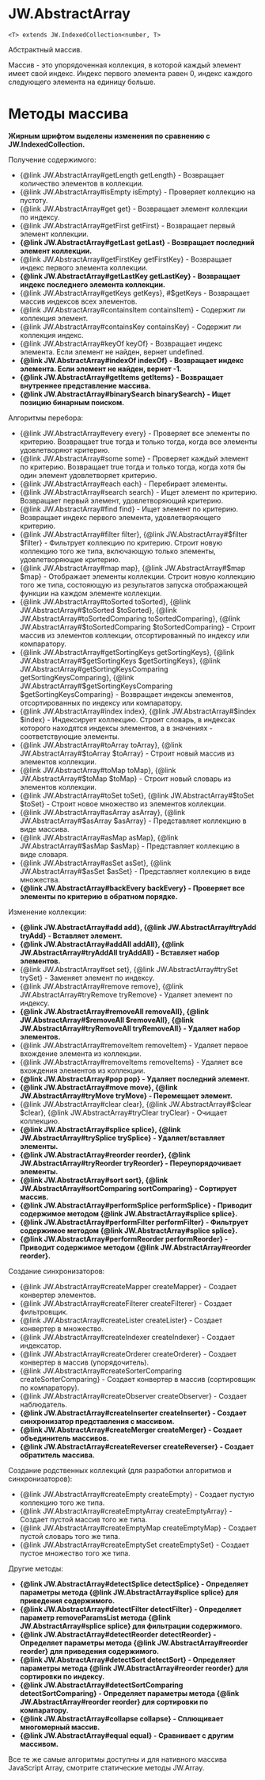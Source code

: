 ﻿# JW.AbstractArray

`<T> extends JW.IndexedCollection<number, T>`

Абстрактный массив.

Массив - это упорядоченная коллекция, в которой каждый элемент имеет свой индекс. Индекс первого элемента равен 0,
индекс каждого следующего элемента на единицу больше.

# Методы массива

**Жирным шрифтом выделены изменения по сравнению с JW.IndexedCollection.**

Получение содержимого:

- {@link JW.AbstractArray#getLength getLength} - Возвращает количество элементов в коллекции.
- {@link JW.AbstractArray#isEmpty isEmpty} - Проверяет коллекцию на пустоту.
- {@link JW.AbstractArray#get get} - Возвращает элемент коллекции по индексу.
- {@link JW.AbstractArray#getFirst getFirst} - Возвращает первый элемент коллекции.
- **{@link JW.AbstractArray#getLast getLast} - Возвращает последний элемент коллекции.**
- {@link JW.AbstractArray#getFirstKey getFirstKey} - Возвращает индекс первого элемента коллекции.
- **{@link JW.AbstractArray#getLastKey getLastKey} - Возвращает индекс последнего элемента коллекции.**
- {@link JW.AbstractArray#getKeys getKeys}, #$getKeys - Возвращает массив индексов всех элементов.
- {@link JW.AbstractArray#containsItem containsItem} - Содержит ли коллекция элемент.
- {@link JW.AbstractArray#containsKey containsKey} - Содержит ли коллекция индекс.
- {@link JW.AbstractArray#keyOf keyOf} - Возвращает индекс элемента. Если элемент не найден, вернет undefined.
- **{@link JW.AbstractArray#indexOf indexOf} - Возвращает индекс элемента. Если элемент не найден, вернет -1.**
- **{@link JW.AbstractArray#getItems getItems} - Возвращает внутреннее представление массива.**
- **{@link JW.AbstractArray#binarySearch binarySearch} - Ищет позицию бинарным поиском.**

Алгоритмы перебора:

- {@link JW.AbstractArray#every every} - Проверяет все элементы по критерию.
Возвращает true тогда и только тогда, когда все элементы удовлетворяют критерию.
- {@link JW.AbstractArray#some some} - Проверяет каждый элемент по критерию.
Возвращает true тогда и только тогда, когда хотя бы один элемент удовлетворяет критерию.
- {@link JW.AbstractArray#each each} - Перебирает элементы.
- {@link JW.AbstractArray#search search} - Ищет элемент по критерию.
Возвращает первый элемент, удовлетворяющий критерию.
- {@link JW.AbstractArray#find find} - Ищет элемент по критерию.
Возвращает индекс первого элемента, удовлетворяющего критерию.
- {@link JW.AbstractArray#filter filter}, {@link JW.AbstractArray#$filter $filter} - Фильтрует коллекцию по критерию.
Строит новую коллекцию того же типа, включающую только элементы, удовлетворяющие критерию.
- {@link JW.AbstractArray#map map}, {@link JW.AbstractArray#$map $map} - Отображает элементы коллекции.
Строит новую коллекцию того же типа, состояющую из результатов запуска отображающей функции на каждом элементе
коллекции.
- {@link JW.AbstractArray#toSorted toSorted}, {@link JW.AbstractArray#$toSorted $toSorted}, {@link JW.AbstractArray#toSortedComparing toSortedComparing}, {@link JW.AbstractArray#$toSortedComparing $toSortedComparing} -
Строит массив из элементов коллекции, отсортированный по индексу
или компаратору.
- {@link JW.AbstractArray#getSortingKeys getSortingKeys}, {@link JW.AbstractArray#$getSortingKeys $getSortingKeys}, {@link JW.AbstractArray#getSortingKeysComparing getSortingKeysComparing}, {@link JW.AbstractArray#$getSortingKeysComparing $getSortingKeysComparing} -
Возвращает индексы элементов, отсортированных по индексу или компаратору.
- {@link JW.AbstractArray#index index}, {@link JW.AbstractArray#$index $index} - Индексирует коллекцию.
Строит словарь, в индексах которого находятся индексы элементов, а в значениях - соответствующие элементы.
- {@link JW.AbstractArray#toArray toArray}, {@link JW.AbstractArray#$toArray $toArray} - Строит новый массив из элементов коллекции.
- {@link JW.AbstractArray#toMap toMap}, {@link JW.AbstractArray#$toMap $toMap} - Строит новый словарь из элементов коллекции.
- {@link JW.AbstractArray#toSet toSet}, {@link JW.AbstractArray#$toSet $toSet} - Строит новое множество из элементов коллекции.
- {@link JW.AbstractArray#asArray asArray}, {@link JW.AbstractArray#$asArray $asArray} - Представляет коллекцию в виде массива.
- {@link JW.AbstractArray#asMap asMap}, {@link JW.AbstractArray#$asMap $asMap} - Представляет коллекцию в виде словаря.
- {@link JW.AbstractArray#asSet asSet}, {@link JW.AbstractArray#$asSet $asSet} - Представляет коллекцию в виде множества.
- **{@link JW.AbstractArray#backEvery backEvery} - Проверяет все элементы по критерию в обратном порядке.**

Изменение коллекции:

- **{@link JW.AbstractArray#add add}, {@link JW.AbstractArray#tryAdd tryAdd} - Вставляет элемент.**
- **{@link JW.AbstractArray#addAll addAll}, {@link JW.AbstractArray#tryAddAll tryAddAll} - Вставляет набор элементов.**
- {@link JW.AbstractArray#set set}, {@link JW.AbstractArray#trySet trySet} - Заменяет элемент по индексу.
- {@link JW.AbstractArray#remove remove}, {@link JW.AbstractArray#tryRemove tryRemove} - Удаляет элемент по индексу.
- **{@link JW.AbstractArray#removeAll removeAll}, {@link JW.AbstractArray#$removeAll $removeAll}, {@link JW.AbstractArray#tryRemoveAll tryRemoveAll} - Удаляет набор элементов.**
- {@link JW.AbstractArray#removeItem removeItem} - Удаляет первое вхождение элемента из коллекции.
- {@link JW.AbstractArray#removeItems removeItems} - Удаляет все вхождения элементов из коллекции.
- **{@link JW.AbstractArray#pop pop} - Удаляет последний элемент.**
- **{@link JW.AbstractArray#move move}, {@link JW.AbstractArray#tryMove tryMove} - Перемещает элемент.**
- {@link JW.AbstractArray#clear clear}, {@link JW.AbstractArray#$clear $clear}, {@link JW.AbstractArray#tryClear tryClear} - Очищает коллекцию.
- **{@link JW.AbstractArray#splice splice}, {@link JW.AbstractArray#trySplice trySplice} - Удаляет/вставляет элементы.**
- **{@link JW.AbstractArray#reorder reorder}, {@link JW.AbstractArray#tryReorder tryReorder} - Переупорядочивает элементы.**
- **{@link JW.AbstractArray#sort sort}, {@link JW.AbstractArray#sortComparing sortComparing} - Сортирует массив.**
- **{@link JW.AbstractArray#performSplice performSplice} - Приводит содержимое методом {@link JW.AbstractArray#splice splice}.**
- **{@link JW.AbstractArray#performFilter performFilter} - Фильтрует содержимое методом {@link JW.AbstractArray#splice splice}.**
- **{@link JW.AbstractArray#performReorder performReorder} - Приводит содержимое методом {@link JW.AbstractArray#reorder reorder}.**

Создание синхронизаторов:

- {@link JW.AbstractArray#createMapper createMapper} - Создает конвертер элементов.
- {@link JW.AbstractArray#createFilterer createFilterer} - Создает фильтровщик.
- {@link JW.AbstractArray#createLister createLister} - Создает конвертер в множество.
- {@link JW.AbstractArray#createIndexer createIndexer} - Создает индексатор.
- {@link JW.AbstractArray#createOrderer createOrderer} - Создает конвертер в массив (упорядочитель).
- {@link JW.AbstractArray#createSorterComparing createSorterComparing} - Создает конвертер в массив (сортировщик по компаратору).
- {@link JW.AbstractArray#createObserver createObserver} - Создает наблюдатель.
- **{@link JW.AbstractArray#createInserter createInserter} - Создает синхронизатор представления с массивом.**
- **{@link JW.AbstractArray#createMerger createMerger} - Создает объединитель массивов.**
- **{@link JW.AbstractArray#createReverser createReverser} - Создает обратитель массива.**

Создание родственных коллекций (для разработки алгоритмов и синхронизаторов):

- {@link JW.AbstractArray#createEmpty createEmpty} - Создает пустую коллекцию того же типа.
- {@link JW.AbstractArray#createEmptyArray createEmptyArray} - Создает пустой массив того же типа.
- {@link JW.AbstractArray#createEmptyMap createEmptyMap} - Создает пустой словарь того же типа.
- {@link JW.AbstractArray#createEmptySet createEmptySet} - Создает пустое множество того же типа.

Другие методы:

- **{@link JW.AbstractArray#detectSplice detectSplice} - Определяет параметры метода {@link JW.AbstractArray#splice splice} для приведения содержимого.**
- **{@link JW.AbstractArray#detectFilter detectFilter} - Определяет параметр removeParamsList метода {@link JW.AbstractArray#splice splice} для фильтрации содержимого.**
- **{@link JW.AbstractArray#detectReorder detectReorder} - Определяет параметры метода {@link JW.AbstractArray#reorder reorder} для приведения содержимого.**
- **{@link JW.AbstractArray#detectSort detectSort} - Определяет параметры метода {@link JW.AbstractArray#reorder reorder} для сортировки по индексу.**
- **{@link JW.AbstractArray#detectSortComparing detectSortComparing} - Определяет параметры метода {@link JW.AbstractArray#reorder reorder} для сортировки по компаратору.**
- **{@link JW.AbstractArray#collapse collapse} - Сплющивает многомерный массив.**
- **{@link JW.AbstractArray#equal equal} - Сравнивает с другим массивом.**

Все те же самые алгоритмы доступны и для нативного массива JavaScript Array, смотрите статические методы JW.Array.
